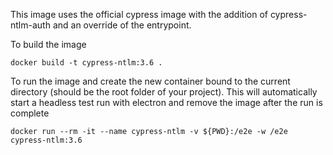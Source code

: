 This image uses the official cypress image with the addition of cypress-ntlm-auth and an override of the entrypoint.   

To build the image
```shell
docker build -t cypress-ntlm:3.6 .
```

To run the image and create the new container bound to the current directory  (should be the root folder of your project).  This will automatically start a headless test run with electron and remove the image after the run is complete
```shell
docker run --rm -it --name cypress-ntlm -v ${PWD}:/e2e -w /e2e cypress-ntlm:3.6
```


